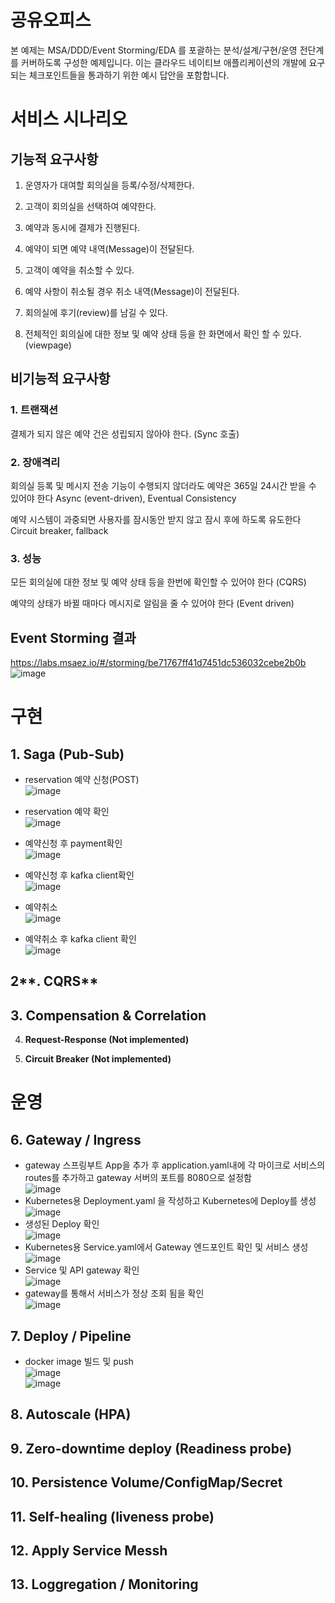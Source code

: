 # 공유오피스

본 예제는 MSA/DDD/Event Storming/EDA 를 포괄하는 분석/설계/구현/운영 전단계를 커버하도록 구성한 예제입니다. 이는 클라우드 네이티브 애플리케이션의 개발에 요구되는 체크포인트들을 통과하기 위한 예시 답안을 포함합니다.

# 서비스 시나리오

## 기능적 요구사항

1. 운영자가 대여할 회의실을 등록/수정/삭제한다.

2. 고객이 회의실을 선택하여 예약한다.

3. 예약과 동시에 결제가 진행된다.

4. 예약이 되면 예약 내역(Message)이 전달된다.

5. 고객이 예약을 취소할 수 있다.

6. 예약 사항이 취소될 경우 취소 내역(Message)이 전달된다.

7. 회의실에 후기(review)를 남길 수 있다.

8. 전체적인 회의실에 대한 정보 및 예약 상태 등을 한 화면에서 확인 할 수 있다.(viewpage)

## 비기능적 요구사항

### 1. 트랜잭션

결제가 되지 않은 예약 건은 성립되지 않아야 한다. (Sync 호출)

### 2. 장애격리

회의실 등록 및 메시지 전송 기능이 수행되지 않더라도 예약은 365일 24시간 받을 수 있어야 한다 Async (event-driven), Eventual Consistency

예약 시스템이 과중되면 사용자를 잠시동안 받지 않고 잠시 후에 하도록 유도한다 Circuit breaker, fallback

### 3. 성능

모든 회의실에 대한 정보 및 예약 상태 등을 한번에 확인할 수 있어야 한다 (CQRS)

예약의 상태가 바뀔 때마다 메시지로 알림을 줄 수 있어야 한다 (Event driven)

## Event Storming 결과
https://labs.msaez.io/#/storming/be71767ff41d7451dc536032cebe2b0b
![image](https://user-images.githubusercontent.com/110404800/217167811-8b93f630-db6e-455c-81cc-e66fd1de6c4a.png)


# 구현

## **1. Saga (Pub-Sub)**
- reservation 예약 신청(POST)   
  ![image](https://user-images.githubusercontent.com/110404800/217293251-6c8f76f0-abad-4bc1-afab-e452c220ab0e.png)  
  
- reservation 예약 확인  
  ![image](https://user-images.githubusercontent.com/110404800/217293405-1cdd503f-e79b-4df3-b31c-fb989a14d3d7.png)  
  
- 예약신청 후 payment확인  
  ![image](https://user-images.githubusercontent.com/110404800/217293812-045b3c6e-8b4a-44c6-a5ec-31a23581052e.png)  

- 예약신청 후 kafka client확인  
  ![image](https://user-images.githubusercontent.com/110404800/217183342-00a6f199-7896-4ad1-a41a-076d1fa1fb1b.png)  

- 예약취소  
  ![image](https://user-images.githubusercontent.com/110404800/217183913-39a7323c-d762-49bc-b738-dbf3289a348e.png)  

- 예약취소 후 kafka client 확인  
  ![image](https://user-images.githubusercontent.com/110404800/217183960-05e8cef5-4d05-4e60-82b7-53f3b60a63d1.png)  


## 2**. CQRS**

## 3. **Compensation & Correlation**

4. **Request-Response (Not implemented)**

5. **Circuit Breaker (Not implemented)**

  
  
# 운영


## 6. **Gateway / Ingress**
- gateway 스프링부트 App을 추가 후 application.yaml내에 각 마이크로 서비스의 routes를 추가하고 gateway 서버의 포트를 8080으로 설정함  
  ![image](https://user-images.githubusercontent.com/110404800/217177210-e416b6e4-d290-41bf-9adc-479cbeaf4e3f.png)
- Kubernetes용 Deployment.yaml 을 작성하고 Kubernetes에 Deploy를 생성  
  ![image](https://user-images.githubusercontent.com/110404800/217177485-396da718-ab7c-40c6-8533-975126ee9122.png)
- 생성된 Deploy 확인  
  ![image](https://user-images.githubusercontent.com/110404800/217402550-57caea70-5e93-4cbf-a771-a2180fe719d5.png)  
- Kubernetes용 Service.yaml에서 Gateway 엔드포인트 확인 및 서비스 생성  
  ![image](https://user-images.githubusercontent.com/110404800/217284942-36a5db28-47b5-482e-bb88-2e0ffe2f49ad.png)
- Service 및 API gateway 확인  
  ![image](https://user-images.githubusercontent.com/110404800/217407469-67899586-6d73-48d4-8827-1570ebae5c1e.png)  
- gateway를 통해서 서비스가 정상 조회 됨을 확인  
  ![image](https://user-images.githubusercontent.com/110404800/217407598-1d5c5bff-b9a1-4d95-9377-e50da12449bc.png)  
  
  
## 7. **Deploy / Pipeline**  
- docker image 빌드 및 push  
  ![image](https://user-images.githubusercontent.com/110404800/217187118-1d2ca7c5-2e12-4740-b3f4-8defac86f7a7.png)  
  ![image](https://user-images.githubusercontent.com/110404800/217189910-56deef09-d9d1-4868-9efa-5033963e4f07.png)  
  

## 8. **Autoscale (HPA)**

## 9. **Zero-downtime deploy (Readiness probe)**

## 10. **Persistence Volume/ConfigMap/Secret**

## 11. **Self-healing (liveness probe)**

## 12. **Apply Service Messh**

## 13. **Loggregation / Monitoring**
